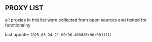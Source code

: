 ## PROXY LIST

all proxies in this list were collected from open sources and tested for functionality

last update: `2025-03-24 21:00:36.408826+00:00` UTC
